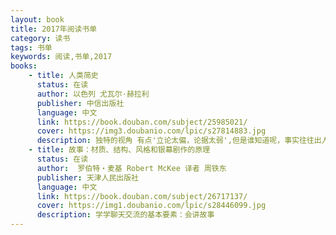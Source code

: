 ```yaml
---
layout: book
title: 2017年阅读书单
category: 读书
tags: 书单
keywords: 阅读,书单,2017
books: 
    - title: 人类简史
      status: 在读
      author: 以色列 尤瓦尔·赫拉利
      publisher: 中信出版社
      language: 中文
      link: https://book.douban.com/subject/25985021/
      cover: https://img3.doubanio.com/lpic/s27814883.jpg
      description: 独特的视角 有点'立论太偏，论据太弱',但是谁知道呢，事实往往出人意料
    - title: 故事：材质、结构、风格和银幕剧作的原理
      status: 在读
      author:  罗伯特・麦基 Robert McKee 译者 周铁东 
      publisher: 天津人民出版社
      language: 中文
      link: https://book.douban.com/subject/26717137/
      cover: https://img1.doubanio.com/lpic/s28446099.jpg
      description: 学学聊天交流的基本要素：会讲故事
---
```





     
  